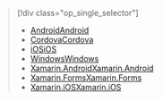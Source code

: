 > [!div class="op_single_selector"]
> * [<span data-ttu-id="5c51f-101">Android</span><span class="sxs-lookup"><span data-stu-id="5c51f-101">Android</span></span>](../articles/app-service-mobile/app-service-mobile-android-get-started-offline-data.md)
> * [<span data-ttu-id="5c51f-102">Cordova</span><span class="sxs-lookup"><span data-stu-id="5c51f-102">Cordova</span></span>](../articles/app-service-mobile/app-service-mobile-cordova-get-started-offline-data.md)
> * [<span data-ttu-id="5c51f-103">iOS</span><span class="sxs-lookup"><span data-stu-id="5c51f-103">iOS</span></span>](../articles/app-service-mobile/app-service-mobile-ios-get-started-offline-data.md)
> * [<span data-ttu-id="5c51f-104">Windows</span><span class="sxs-lookup"><span data-stu-id="5c51f-104">Windows</span></span>](../articles/app-service-mobile/app-service-mobile-windows-store-dotnet-get-started-offline-data.md)
> * [<span data-ttu-id="5c51f-105">Xamarin.Android</span><span class="sxs-lookup"><span data-stu-id="5c51f-105">Xamarin.Android</span></span>](../articles/app-service-mobile/app-service-mobile-xamarin-android-get-started-offline-data.md)
> * [<span data-ttu-id="5c51f-106">Xamarin.Forms</span><span class="sxs-lookup"><span data-stu-id="5c51f-106">Xamarin.Forms</span></span>](../articles/app-service-mobile/app-service-mobile-xamarin-forms-get-started-offline-data.md)
> * [<span data-ttu-id="5c51f-107">Xamarin.iOS</span><span class="sxs-lookup"><span data-stu-id="5c51f-107">Xamarin.iOS</span></span>](../articles/app-service-mobile/app-service-mobile-xamarin-ios-get-started-offline-data.md)
> 
> 

